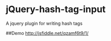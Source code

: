 # jQuery-hash-tag-input

A jquery plugin for writing hash tags


##Demo
http://jsfiddle.net/qzamf6t9/1/

